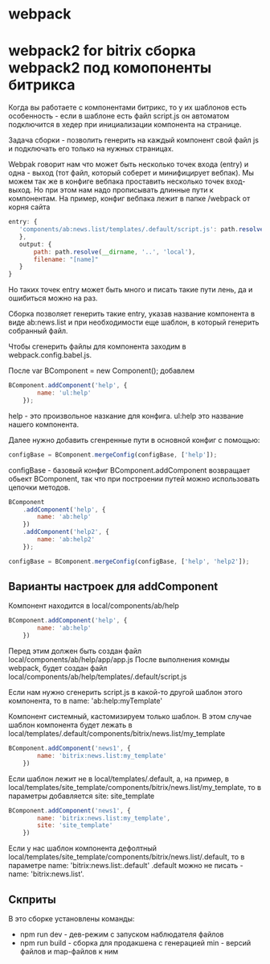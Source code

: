 # webpack
webpack2 for bitrix
сборка webpack2 под комопоненты битрикса
==============================================
Когда вы работаете с компонентами битрикс, то у их шаблонов есть особенность - если в шаблоне есть файл script.js он автоматом подключится в хедер при инициализации компонента на странице.

Задача сборки - позволить генерить на каждый компонент свой файл js и подключать его только на нужных страницах.

Webpak говорит нам что может быть несколько точек входа (entry) и одна - выход (тот файл, который соберет и минифицирует вебпак).
Мы можем так же в конфиге вебпака проставить несколько точек вход-выход. Но при этом нам надо прописывать длинные пути к компонентам.
На пример, конфиг вебпака лежит в папке /webpack от корня сайта
```js
entry: {
   'components/ab:news.list/templates/.default/script.js': path.resolve(__dirname, '..', 'local', 'components', 'ab', 'news.list', 'app', 'app.js')
   },
   output: {
       path: path.resolve(__dirname, '..', 'local'),
       filename: "[name]"
   }    
}
```
Но таких точек entry может быть много и писать такие пути лень, да и ошибиться можно на раз.

Сборка позволяет генерить такие entry, указав название компонента в виде ab:news.list и при необходимости еще шаблон, в который генерить собранный файл.

Чтобы сгенерить файлы для компонента заходим в webpack.config.babel.js.

После var BComponent = new Component();
добавлем 

```js
BComponent.addComponent('help', {
		name: 'ul:help'
	});
```

help - это произвольное назкание для конфига.
ul:help это название нашего компонента.

Далее нужно добавить сгенренные пути в основной конфиг с помощью:

```js
configBase = BComponent.mergeConfig(configBase, ['help']);
```
configBase - базовый конфиг
BComponent.addComponent возвращает обьект BComponent, так что при построении путей можно использовать цепочки методов.

```js
BComponent
	.addComponent('help', {
		name: 'ab:help'
	})
	.addComponent('help2', {
		name: 'ab:help2'
	});

configBase = BComponent.mergeConfig(configBase, ['help', 'help2']);	
```

Варианты настроек для addComponent
-------------------------

Компонент находится в local/components/ab/help
```js
BComponent.addComponent('help', {
		name: 'ab:help'
	})
```
Перед этим должен быть создан файл local/components/ab/help/app/app.js
После выполнения комнды webpack, будет создан файл local/components/ab/help/templates/.default/script.js

Если нам нужно сгенерить script.js в какой-то другой шаблон этого компонента, то в name: 'ab:help:myTemplate'

Компонент системный, кастомизируем только шаблон.
В этом случае шаблон компонента будет лежать в local/templates/.default/components/bitrix/news.list/my_template

```js
BComponent.addComponent('news1', {
		name: 'bitrix:news.list:my_template'
	})
```

Если шаблон лежит не в local/templates/.default, а, на пример, в local/templates/site_template/components/bitrix/news.list/my_template,
то в параметры добавляется site: site_template
```js
BComponent.addComponent('news1', {
		name: 'bitrix:news.list:my_template',
		site: 'site_template'
	})
```
Если у нас шаблон компонента дефолтный local/templates/site_template/components/bitrix/news.list/.default, 
то в параметре name: 'bitrix:news.list:.default' .default можно не писать - name: 'bitrix:news.list'.

Скприты
-------------------------
В это сборке установлены команды:
* npm run dev - дев-режим с запуском наблюдателя файлов
* npm run build - сборка для продакшена с генерацией min - версий файлов и map-файлов к ним
